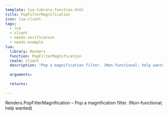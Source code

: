 ```yaml
---
template: lua-library-function.html
title: PopFilterMagnification
icon: lua-client
tags:
  - lua
  - client
  - needs-verification
  - needs-example
lua:
  library: Renders
  function: PopFilterMagnification
  realm: client
  description: "Pop a magnification filter. (Non-functional; help wanted)"
  
  arguments:
  
  returns:
    
---
```


<div class="lua__search__keywords">
Renders.PopFilterMagnification &#x2013; Pop a magnification filter. (Non-functional; help wanted)
</div>
